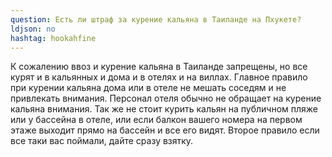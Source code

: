 ```yaml
---
question: Есть ли штраф за курение кальяна в Таиланде на Пхукете?
ldjson: no
hashtag: hookahfine
---
```


К сожалению ввоз и курение кальяна в Таиланде запрещены, но все курят и в кальянных и дома и в отелях и на виллах. Главное правило при курении кальяна дома или в отеле не мешать соседям и не привлекать внимания. Персонал отеля обычно не обращает на курение кальяна внимания. Так же не стоит курить кальян на публичном пляже или у бассейна в отеле, или если балкон вашего номера на первом этаже выходит прямо на бассейн и все его видят. Второе правило если все таки вас поймали, дайте сразу взятку.
